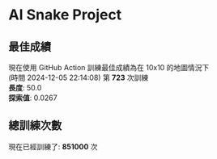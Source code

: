 
# AI Snake Project

## **最佳成績**










































































































































































現在使用 GitHub Action 訓練最佳成績為在 10x10 的地圖情況下  
(時間 2024-12-05 22:14:08) 第 **723** 次訓練  
**長度**: 50.0  
**探索值**: 0.0267





















































































































































































































































































































































## 總訓練次數
現在已經訓練了: **851000** 次
